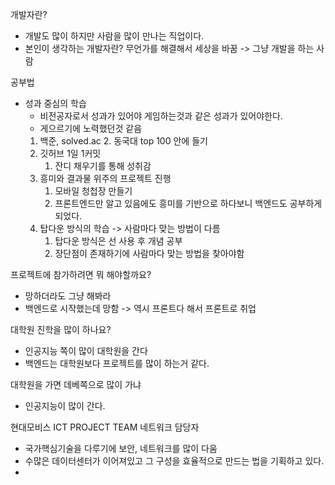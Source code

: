 개발자란?
- 개발도 많이 하지만 사람을 많이 만나는 직업이다.
- 본인이 생각하는 개발자란? 무언가를 해결해서 세상을 바꿈 -> 그냥 개발을 하는 사람

공부법
- 성과 중심의 학습
	- 비전공자로서 성과가 있어야 게임하는것과 같은 성과가 있어야한다.
	- 게으르기에 노력했던것 같음
	1. 백준, solved.ac
		2. 동국대 top 100 안에 들기
	2. 깃허브 1일 1커밋
		1. 잔디 채우기를 통해 성취감
	3. 흥미와 결과물 위주의 프로젝트 진행
		1. 모바일 청첩장 만들기
		2. 프론트엔드만 알고 있음에도 흥미를 기반으로 하다보니 백엔드도 공부하게 되었다.
	4. 탑다운 방식의 학습 -> 사람마다 맞는 방법이 다름
		1. 탑다운 방식은 선 사용 후 개념 공부
		2. 장단점이 존재하기에 사람마다 맞는 방법을 찾아야함



프로젝트에 참가하려면 뭐 해야할까요?
- 망하더라도 그냥 해봐라
- 백엔드로 시작했는데 망함 -> 역시 프론트다 해서 프론트로 취업

대학원 진학을 많이 하나요?
- 인공지능 쪽이 많이 대학원을 간다
- 백엔드는 대학원보다 프로젝트를 많이 하는거 같다.

대학원을 가면 데베쪽으로 많이 가냐
- 인공지능이 많이 간다.


현대모비스 ICT PROJECT TEAM 네트워크 담당자
- 국가핵심기술을 다루기에 보안, 네트워크를 많이 다움
- 수많은 데이터센터가 이어져있고 그 구성을 효율적으로 만드는 법을 기획하고 있다.
- 